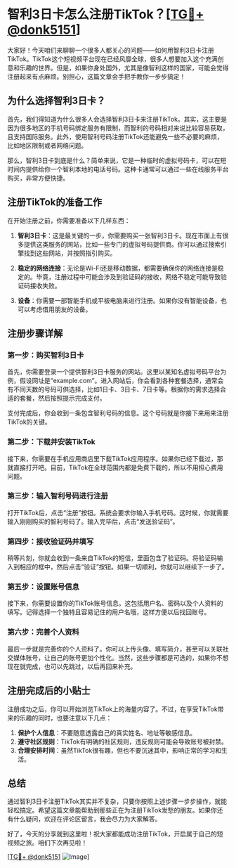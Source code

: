 # 智利3日卡怎么注册TikTok？[[TG💪+ @donk5151](https://t.me/s/donk5151)]

大家好！今天咱们来聊聊一个很多人都关心的问题——如何用智利3日卡注册TikTok。TikTok这个短视频平台现在已经风靡全球，很多人想要加入这个充满创意和乐趣的世界。但是，如果你身处国外，尤其是像智利这样的国家，可能会觉得注册起来有点麻烦。别担心，这篇文章会手把手教你一步步搞定！

## 为什么选择智利3日卡？

首先，我们得知道为什么很多人会选择智利3日卡来注册TikTok。其实，这主要是因为很多地区的手机号码绑定服务有限制，而智利的号码相对来说比较容易获取，且支持国际服务。此外，使用智利号码注册TikTok还能避免一些不必要的麻烦，比如地区限制或者网络问题。

那么，智利3日卡到底是什么？简单来说，它是一种临时的虚拟号码卡，可以在短时间内提供给你一个智利本地的电话号码。这种卡通常可以通过一些在线服务平台购买，非常方便快捷。

## 注册TikTok的准备工作

在开始注册之前，你需要准备以下几样东西：

1. **智利3日卡**：这是最关键的一步，你需要购买一张智利3日卡。现在市面上有很多提供这类服务的网站，比如一些专门的虚拟号码提供商。你可以通过搜索引擎找到这些网站，并按照指引购买。

2. **稳定的网络连接**：无论是Wi-Fi还是移动数据，都需要确保你的网络连接是稳定的。毕竟，注册过程中可能会涉及到验证码的接收，网络不稳定可能导致验证码接收失败。

3. **设备**：你需要一部智能手机或平板电脑来进行注册。如果你没有智能设备，也可以考虑借用朋友的设备。

## 注册步骤详解

### 第一步：购买智利3日卡

首先，你需要登录一个提供智利3日卡服务的网站。这里以某知名虚拟号码平台为例，假设网址是“example.com”。进入网站后，你会看到各种套餐选择，通常会有不同天数的号码可供选择，比如1日卡、3日卡、7日卡等。根据你的需求选择合适的套餐，然后按照提示完成支付。

支付完成后，你会收到一条包含智利号码的信息。这个号码就是你接下来用来注册TikTok的关键。

### 第二步：下载并安装TikTok

接下来，你需要在手机应用商店里下载TikTok应用程序。如果你已经下载过，那就直接打开吧。目前，TikTok在全球范围内都是免费下载的，所以不用担心费用问题。

### 第三步：输入智利号码进行注册

打开TikTok后，点击“注册”按钮。系统会要求你输入手机号码。这时候，你就需要输入刚刚购买的智利号码了。输入完毕后，点击“发送验证码”。

### 第四步：接收验证码并填写

稍等片刻，你就会收到一条来自TikTok的短信，里面包含了验证码。将验证码输入到相应的框中，然后点击“验证”按钮。如果一切顺利，你就可以继续下一步了。

### 第五步：设置账号信息

接下来，你需要设置你的TikTok账号信息。这包括用户名、密码以及个人资料的填写。记得选择一个独特且容易记住的用户名哦，这样方便以后找回账号。

### 第六步：完善个人资料

最后一步就是完善你的个人资料了。你可以上传头像、填写简介，甚至可以关联社交媒体账号，让自己的账号更加个性化。当然，这些步骤都是可选的，如果你不想现在就完成，也可以先跳过，以后再回来补充。

## 注册完成后的小贴士

注册成功之后，你可以开始浏览TikTok上的海量内容了。不过，在享受TikTok带来的乐趣的同时，也要注意以下几点：

1. **保护个人信息**：不要随意透露自己的真实姓名、地址等敏感信息。
2. **遵守社区规则**：TikTok有明确的社区规则，违反规则可能会导致账号被封禁。
3. **合理安排时间**：虽然TikTok很有趣，但也不要沉迷其中，影响正常的学习和生活。

## 总结

通过智利3日卡注册TikTok其实并不复杂，只要你按照上述步骤一步步操作，就能轻松搞定。希望这篇文章能帮助到那些正在为注册TikTok发愁的朋友。如果你还有什么疑问，欢迎在评论区留言，我会尽力为大家解答。

好了，今天的分享就到这里啦！祝大家都能成功注册TikTok，开启属于自己的短视频之旅。咱们下次再见啦！

[[TG💪+ @donk5151](https://t.me/s/donk5151) ![Image](https://i.postimg.cc/rwNCRYN7/Snipaste-2025-04-30-17-27-05.png)]